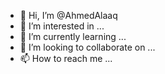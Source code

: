 - 👋 Hi, I’m @AhmedAlaaq
- 👀 I’m interested in ...
- 🌱 I’m currently learning ...
- 💞️ I’m looking to collaborate on ...
- 📫 How to reach me ...

<!---
AhmedAlaaq/AhmedAlaaq is a ✨ special ✨ repository because its `README.md` (this file) appears on your GitHub profile.
You can click the Preview link to take a look at your changes.
--->

